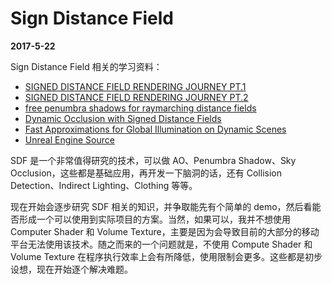 # Sign Distance Field

**2017-5-22**

Sign Distance Field 相关的学习资料：

* [SIGNED DISTANCE FIELD RENDERING JOURNEY PT.1][link1]
* [SIGNED DISTANCE FIELD RENDERING JOURNEY PT.2][link2]
* [free penumbra shadows for raymarching distance fields][link3]
* [Dynamic Occlusion with Signed Distance Fields][link4]
* [Fast Approximations for Global Illumination on Dynamic Scenes][link5]
* [Unreal Engine Source][link6]

[link1]: https://kosmonautblog.wordpress.com/2017/05/01/signed-distance-field-rendering-journey-pt-1/
[link2]: https://kosmonautblog.wordpress.com/2017/05/09/signed-distance-field-rendering-journey-pt-2/
[link3]: http://www.iquilezles.org/www/articles/rmshadows/rmshadows.htm
[link4]: http://advances.realtimerendering.com/s2015/DynamicOcclusionWithSignedDistanceFields.pdf
[link5]: http://www.chrisoat.com/papers/Course_26_SIGGRAPH_2006.pdf
[link6]: https://github.com/EpicGames/UnrealEngine

SDF 是一个非常值得研究的技术，可以做 AO、Penumbra Shadow、Sky Occlusion，这些都是基础应用，再开发一下脑洞的话，还有 Collision Detection、Indirect Lighting、Clothing 等等。

现在开始会逐步研究 SDF 相关的知识，并争取能先有个简单的 demo，然后看能否形成一个可以使用到实际项目的方案。当然，如果可以，我并不想使用 Computer Shader 和 Volume Texture，主要是因为会导致目前的大部分的移动平台无法使用该技术。随之而来的一个问题就是，不使用 Compute Shader 和 Volume Texture 在程序执行效率上会有所降低，使用限制会更多。这些都是初步设想，现在开始逐个解决难题。